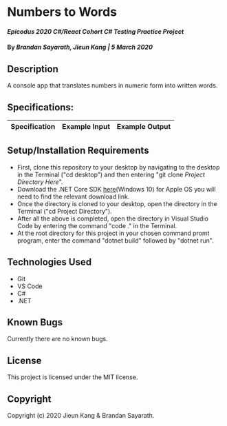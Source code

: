 # Numbers to Words

#### _Epicodus 2020 C#/React Cohort C# Testing Practice Project_

#### By _**Brandan Sayarath, Jieun Kang** | 5 March 2020_

## Description

A console app that translates numbers in numeric form into written words. 

## Specifications:

| Specification | Example Input | Example Output |
| ----------- |------------| ------------ |



## Setup/Installation Requirements

* First, clone this repository to your desktop by navigating to the desktop in the Terminal ("cd desktop") and then entering "git clone _Project Directory Here_".
* Download the .NET Core SDK <a href="https://dotnet.microsoft.com/download/dotnet-core/thank-you/sdk-2.2.203-windows-x64-installer">here</a>(Windows 10) for Apple OS you will need to find the relevant download link.
* Once the directory is cloned to your desktop, open the directory in the Terminal ("cd Project Directory").
* After all the above is completed, open the directory in Visual Studio Code by entering the command "code ." in the Terminal.
* At the root directory for this project in your chosen command promt program, enter the command "dotnet build" followed by "dotnet run".

## Technologies Used

* Git
* VS Code
* C#
* .NET


## Known Bugs

Currently there are no known bugs. 

## License

This project is licensed under the MIT license.

## Copyright

Copyright (c) 2020 Jieun Kang & Brandan Sayarath.
